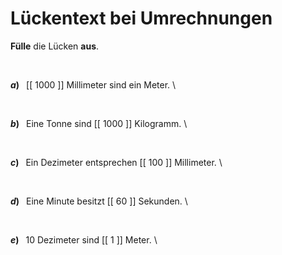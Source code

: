 <!--
version:  0.0.1

language: de

@style
input {
    text-align: center;
}
@end

formula: \carry   \textcolor{red}{\scriptsize #1}
formula: \digit   \rlap{\carry{#1}}\phantom{#2}#2
formula: \permil  \text{‰}

import: https://raw.githubusercontent.com/LiaTemplates/Tikz-Jax/main/README.md

script: https://cdn.jsdelivr.net/gh/LiaTemplates/Tikz-Jax@main/dist/index.js


tags: Einheiten, Länge, Zeit, Masse, sehr leicht, sehr niedrig, Angeben

comment: Wie viel sind nochmal was? Fülle die Lücken der Umrechnung.

author: Martin Lommatzsch

-->




# Lückentext bei Umrechnungen

**Fülle** die Lücken **aus**.

<br>

__$a)\;\;$__ [[ 1000 ]] Millimeter sind ein Meter. \

<br>

__$b)\;\;$__ Eine Tonne sind [[ 1000 ]] Kilogramm. \

<br>

__$c)\;\;$__ Ein Dezimeter entsprechen [[ 100  ]] Millimeter. \

<br>

__$d)\;\;$__ Eine Minute besitzt [[ 60   ]] Sekunden. \

<br>

__$e)\;\;$__ $10$ Dezimeter sind [[   1  ]] Meter. \

<br>
<br>
<br>
<br>
<br>
